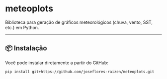 # meteoplots

Biblioteca para geração de gráficos meteorológicos (chuva, vento, SST, etc.) em Python.

---

## 📦 Instalação

Você pode instalar diretamente a partir do GitHub:

```bash
pip install git+https://github.com/joseflores-raizen/meteoplots.git
